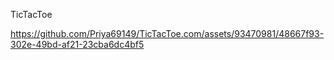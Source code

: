 TicTacToe



https://github.com/Priya69149/TicTacToe.com/assets/93470981/48667f93-302e-49bd-af21-23cba6dc4bf5

